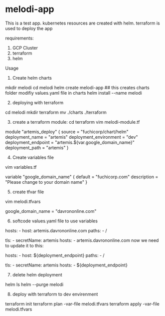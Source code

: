 # melodi-app
This is a test app.
kubernetes resources are created with helm.
terraform is used to deploy the app

requirements:

1) GCP Cluster
2) terraform
3) helm


Usage 

1) Create helm charts 

mkdir melodi
cd melodi
helm create melodi-app  ## this creates charts folder
modifiy values.yaml file in charts
helm install --name melodi

2) deploying with terraform

cd melodi
mkdir terraform
mv ./charts  ./terraform

3) create a terraform module:
cd terraform
vim melodi-module.tf

module "artemis_deploy" {
  source                 = "fuchicorp/chart/helm"
  deployment_name        = "artemis"
  deployment_environment = "dev"
  deployment_endpoint    = "artemis.${var.google_domain_name}"
  deployment_path        = "artemis"
}

4) Create variables file

vim variables.tf

variable "google_domain_name" {
  default = "fuchicorp.com"
  description = "Please change to your domain name"
}

5) create tfvar file

vim melodi.tfvars

google_domain_name = "davrononline.com"

6) softcode values.yaml file to use variables

hosts:
    - host: artemis.davrononline.com
      paths:
      - /

  tls:
    - secretName: artemis
      hosts:
      - artemis.davrononline.com
now we need to update it to this:

 hosts:
    - host: ${deployment_endpoint}
      paths:
      - /

  tls:
    - secretName: artemis
      hosts:
      - ${deployment_endpoint}
      
7) delete helm deployment

helm ls
helm --purge melodi

8) deploy with terraform to dev envirenment

terraform init
terraform plan -var-file melodi.tfvars
terraform apply -var-file melodi.tfvars



